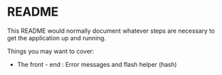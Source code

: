 # README

This README would normally document whatever steps are necessary to get the
application up and running.

Things you may want to cover:

* The front - end : Error messages and flash helper (hash)

